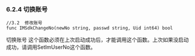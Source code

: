 ### 6.2.4  切换账号

```
//3.2  修改账号
func IMSdkChangeNo(newNo string, passwd string, Uid int64) bool
```

切换账号 这个函数必须在上次启动成功后，才能调用这个函数。上次如果没启动成功，请调用SetImUserNo这个函数。



